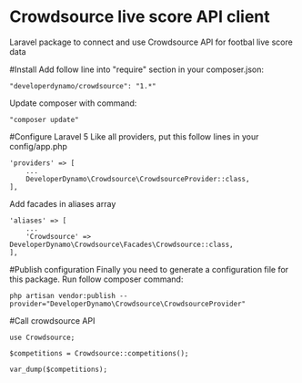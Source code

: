 # Crowdsource live score API client
Laravel package to connect and use Crowdsource API for footbal live score data

#Install
Add follow line into "require" section in your composer.json:

```
"developerdynamo/crowdsource": "1.*"
```

Update composer with command:

```
"composer update"
```

#Configure Laravel 5
Like all providers, put this follow lines in your config/app.php

```
'providers' => [
	...
	DeveloperDynamo\Crowdsource\CrowdsourceProvider::class,
],
```

Add facades in aliases array
```
'aliases' => [
	...
	'Crowdsource' => DeveloperDynamo\Crowdsource\Facades\Crowdsource::class,
],
```

#Publish configuration
Finally you need to generate a configuration file for this package. Run follow composer command:

```
php artisan vendor:publish --provider="DeveloperDynamo\Crowdsource\CrowdsourceProvider"
```

#Call crowdsource API
```
use Crowdsource;

$competitions = Crowdsource::competitions();

var_dump($competitions);
```